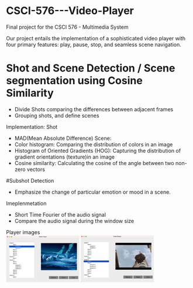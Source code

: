 # CSCI-576---Video-Player
Final project for the CSCI 576 - Multimedia System

Our project entails the implementation of a sophisticated video player with four primary features: play, pause, stop, and seamless scene navigation.<br>

# Shot and Scene Detection / Scene segmentation using Cosine Similarity
- Divide Shots comparing the differences between adjacent frames
- Grouping shots, and define scenes

Implementation:
Shot
- MAD(Mean Absolute Difference) 
Scene: 
- Color histogram: Comparing the distribution of colors in an image
- Histogram of Oriented Gradients (HOG): Capturing the distribution of gradient orientations (texture)in an image
- Cosine similarity: Calculating the cosine of the angle between two non-zero vectors

#Subshot Detection
- Emphasize the change of particular emotion or mood in a scene.

Imeplenmetation
- Short Time Fourier of the audio signal
- Compare the audio signal during the window size

Player images <br>
<img src="https://github.com/zldzksk1/USC-CSCI-576-Multimedia-and-System/blob/main/videoPlayer2.png" alt="Player Image" style="max-width: 200px; height: auto;">
<img src="https://github.com/zldzksk1/USC-CSCI-576-Multimedia-and-System/blob/main/videoPlayer.png" alt="Player Image" style="max-width: 200px; height: auto;">
